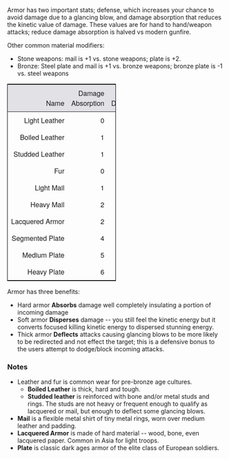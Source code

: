 <style>
        table.weaponTable {
            border: 1px solid black;
            font-family: "Helvetica Neue", Helvetica, Arial, sans-serif;
width: 100%;
        }

        .weaponTable td, .weaponTable th {
            padding: 0.5em;
            margin: 0;
            white-space: nowrap;
            text-align: right;
        }

        .weaponTable th {
            background-color: rgb(225, 225, 230);
            font-weight: normal;
            vertical-align: bottom;
        }

        .weaponTable .name {
            width: 14em;
        }

        .weaponTable .number {
            width: 1.5em;
            text-align: right;
        }

        .weaponTable .notes {
            width: 8em;
            text-align: left;
        }

    </style>

Armor has two important stats; defense, which increases your chance to avoid damage due to a glancing blow, and damage absorption that reduces the kinetic value of damage. These values are for hand to hand/weapon attacks; reduce damage absorption is halved vs modern gunfire.

Other common material modifiers: 

* Stone weapons: mail is +1 vs. stone weapons; plate is +2. 
* Bronze: Steel plate and mail is +1 vs. bronze weapons; bronze plate is -1 vs. steel weapons

<table class="weaponTable" cellpadding="0" border="0" cellspacing="0" style="width: 50%">
<thead>
<tr>
<th class="name">Name
<th>Damage <br />Absorption
<th>Damage <br />Dispersion
<th>Deflection<br />(Defense)
<th>Kg
<th class="notes">Notes</tr>
</thead>
<tbody>
<tr>
<td class="name">Light Leather
<td>0
<td>1
<td>0
<td>2
<td></tr>
<tr>
<td class="name">Boiled Leather
<td>1
<td>1
<td>0
<td>5
<td></tr>
<tr>
<td class="name">Studded Leather
<td>1
<td>1
<td>1
<td>7
<td></tr>
<tr>
<td class="name">Fur
<td>0
<td>2
<td>0
<td>9
<td></tr>
<tr>
<td class="name">Light Mail
<td>1
<td>2
<td>1
<td>10
<td class="notes">1/0/0 vs. Penetration 2 weapons
</tr>
<tr>
<td class="name">Heavy Mail
<td>2
<td>2
<td>1
<td>12
<td class="notes">2/0/0 vs. Penetration 2 weapons
</tr>
<tr>
<td class="name">Lacquered Armor
<td>2
<td>2
<td>2
<td>15
<td class="notes">Made of bone/wood with some bronze reinforcement</tr>
<tr>
<td class="name">Segmented Plate
<td>4
<td>2
<td>2
<td>18
<td class="notes">Equals light mail from the rear. 5/1 vs. pen 2 weapons  </tr>
<tr>
<td class="name">Medium Plate
<td>5
<td>3
<td>3
<td>21
<td class="notes">Equals heavy mail from the rear</tr>
<tr>
<td class="name">Heavy Plate
<td>6
<td>3
<td>3
<td class>26
<td class="notes">Equals Segmented Plate from the rear</tr>
</tbody>
</table>

Armor has three benefits: 

* Hard armor **Absorbs** damage well completely insulating a portion of incoming damage
* Soft armor **Disperses** damage -- you still feel the kinetic energy but it converts focused killing kinetic energy to dispersed stunning energy.
* Thick armor **Deflects** attacks causing glancing blows to be more likely to be redirected and not effect the target; this is a defensive bonus to the users attempt to dodge/block incoming attacks. 

### Notes

* Leather and fur is common wear for pre-bronze age cultures. 
  * **Boiled Leather** is thick, hard and tough.
  * **Studded leather** is reinforced with bone and/or metal studs and rings. The studs are not heavy or frequent enough to qualify as lacquered or mail, but enough to deflect some glancing blows. 
* **Mail** is a flexible metal shirt of tiny metal rings, worn over medium leather and padding. 
* **Lacquered Armor** is made of hard material -- wood, bone, even lacquered paper. Common in Asia for light troops. 
* **Plate** is classic dark ages armor of the elite class of European soldiers.